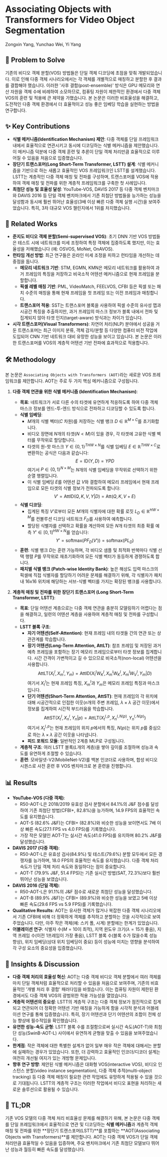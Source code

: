 # Associating Objects with Transformers for Video Object Segmentation

Zongxin Yang, Yunchao Wei, Yi Yang

## 🧩 Problem to Solve

기존의 비디오 객체 분할(VOS) 방법들은 단일 객체 디코딩에 초점을 맞춰 개발되었습니다. 이로 인해 다중 객체 시나리오에서는 각 객체를 개별적으로 매칭하고 분할한 후 결과를 결합해야 했습니다. 이러한 '사후 결합(post-ensemble)' 방식은 GPU 메모리와 연산 자원을 객체 수에 비례하여 소모하므로, 컴퓨팅 자원이 제한적인 환경에서 다중 객체 VOS의 훈련 및 적용에 큰 제약을 가했습니다. 본 논문은 이러한 비효율성을 해결하고, 도전적인 다중 객체 환경에서 더 효율적이고 성능 좋은 임베딩 학습을 실현하는 방법을 연구합니다.

## ✨ Key Contributions

* **식별 메커니즘(Identification Mechanism) 제안**: 다중 객체를 단일 프레임워크 내에서 효율적으로 연관시키고 동시에 디코딩하는 식별 메커니즘을 제안했습니다. 이 메커니즘 덕분에 다중 객체 훈련 및 추론이 단일 객체 처리만큼 효율적으로 이루어질 수 있음을 처음으로 입증했습니다.
* **장단기 트랜스포머(Long Short-Term Transformer, LSTT) 설계**: 식별 메커니즘을 기반으로 하는 새롭고 효율적인 VOS 프레임워크인 LSTT를 설계했습니다. LSTT는 계층적인 다중 객체 매칭 및 전파를 구성하며, 트랜스포머를 VOS에 적용하여 객체 매칭 및 전파를 위한 계층적 프레임워크를 구축한 첫 사례입니다.
* **최첨단 성능 및 효율성 달성**: YouTube-VOS, DAVIS 2017 등 다중 객체 벤치마크와 DAVIS 2016 등 단일 객체 벤치마크에서 기존 최첨단 방법들을 능가하는 성능을 달성함과 동시에 훨씬 뛰어난 효율성(3배 이상 빠른 다중 객체 실행 시간)을 보여주었습니다. 특히, 3차 대규모 VOS 챌린지에서 1위를 차지했습니다.

## 📎 Related Works

* **준지도 비디오 객체 분할(Semi-supervised VOS)**: 초기 DNN 기반 VOS 방법들은 테스트 시에 네트워크를 미세 조정하여 특정 객체에 집중하도록 했지만, 이는 효율성을 저해했습니다 (예: OSVOS, MoNet, OnAVOS).
* **런타임 개선 방법**: 최근 연구들은 온라인 미세 조정을 피하고 런타임을 개선하는 데 중점을 둡니다.
  * **메모리 네트워크 기반**: STM, EGMN, KMN은 메모리 네트워크를 활용하여 과거 프레임의 특징을 저장하고 비국소적 어텐션 메커니즘으로 현재 프레임을 분할합니다.
  * **픽셀 레벨 매칭 기반**: PML, VideoMatch, FEELVOS, CFBI 등은 픽셀 또는 패치 수준의 매칭을 통해 현재 프레임을 첫 프레임 또는 이전 프레임과 매칭합니다.
  * **트랜스포머 적용**: SST는 트랜스포머 블록을 사용하여 픽셀 수준의 유사성 맵과 시공간 특징을 추출하지만, 과거 프레임의 마스크 정보가 블록 내에서 전파 및 집계되지 않아 타겟 인지(target-aware) 방식과는 차이가 있습니다.
* **시각 트랜스포머(Visual Transformers)**: 자연어 처리(NLP) 분야에서 성공을 거둔 트랜스포머는 최근 이미지 분류, 객체 감지/분할 등 다양한 컴퓨터 비전 작업에 도입되어 CNN 기반 네트워크 대비 유망한 성능을 보이고 있습니다. 본 논문은 이러한 트랜스포머를 VOS의 계층적 어텐션 기반 전파에 효과적으로 적용합니다.

## 🛠️ Methodology

본 논문은 `Associating Objects with Transformers (AOT)`라는 새로운 VOS 프레임워크를 제안합니다. AOT는 주로 두 가지 핵심 메커니즘으로 구성됩니다.

1. **다중 객체 연관을 위한 식별 메커니즘 (Identification Mechanism)**:
    * **목표**: 네트워크가 서로 다른 수의 타겟에 유연하게 적응하도록 하여 다중 객체 마스크 정보를 엔드-투-엔드 방식으로 전파하고 디코딩할 수 있도록 합니다.
    * **식별 임베딩**:
        * $M$개의 식별 벡터($C$ 차원)를 저장하는 식별 뱅크 $D \in \mathbb{R}^{M \times C}$를 초기화합니다.
        * 비디오 장면에 $N$개의 타겟($N < M$)이 있을 경우, 각 타겟에 고유한 식별 벡터를 무작위로 할당합니다.
        * 타겟의 원-핫 마스크 $Y \in \{0,1\}^{THW \times N}$를 식별 임베딩 $E \in \mathbb{R}^{THW \times C}$로 변환하는 공식은 다음과 같습니다:
            $$E = \text{ID}(Y,D) = YPD$$
            여기서 $P \in \{0,1\}^{N \times M}$는 $N$개의 식별 임베딩을 무작위로 선택하기 위한 순열 행렬입니다.
        * 이 식별 임베딩 $E$를 어텐션 값 $V$와 결합하여 메모리 프레임에서 현재 프레임으로 모든 타겟의 식별 정보가 전파되도록 합니다:
            $$V' = \text{AttID}(Q,K,V,Y|D) = \text{Att}(Q,K,V+E)$$
    * **식별 디코딩**:
        * 집계된 특징 $V'$로부터 모든 $M$개의 식별자에 대한 확률 로짓 $L_D \in \mathbb{R}^{HW \times M}$를 컨볼루션 디코딩 네트워크 $F_D$를 사용하여 예측합니다.
        * 할당된 식별자를 선택하고 확률을 계산하여 모든 $N$개 타겟의 최종 확률 예측 $Y' \in [0,1]^{HW \times N}$를 얻습니다:
            $$Y' = \text{softmax}(PF_D(V')) = \text{softmax}(PL_D)$$
    * **훈련**: 식별 뱅크 $D$는 훈련 가능하며, 각 비디오 샘플 및 최적화 반복마다 식별 선택 행렬 $P$를 무작위로 재초기화하여 모든 식별 벡터가 동등하게 경쟁하도록 합니다.
    * **패치별 식별 뱅크 (Patch-wise Identity Bank)**: 높은 해상도 입력 마스크의 픽셀에 직접 식별자를 할당하기 어려운 문제를 해결하기 위해, 각 식별자가 패치 내 16x16 위치에 해당하는 서브-식별 벡터를 가지는 확장된 뱅크를 사용합니다.

2. **계층적 매칭 및 전파를 위한 장단기 트랜스포머 (Long Short-Term Transformer, LSTT)**:
    * **목표**: 단일 어텐션 계층으로는 다중 객체 연관을 충분히 모델링하기 어렵다는 점을 해결하고, 일련의 어텐션 계층을 사용하여 계층적 매칭 및 전파를 구성합니다.
    * **LSTT 블록 구조**:
        * **자기 어텐션(Self-Attention)**: 현재 프레임 내의 타겟들 간의 연관 또는 상관관계를 학습합니다.
        * **장기 어텐션(Long-Term Attention, AttLT)**: 참조 프레임 및 저장된 과거 예측 프레임을 포함하는 장기 메모리 프레임으로부터 타겟 정보를 집계합니다. 시간 간격이 가변적이고 길 수 있으므로 비국소적(non-local) 어텐션을 사용합니다.
            $$\text{AttLT}(X_{t}^{l},X_{m}^{l},Y_m) = \text{AttID}(X_{t}^{l}W_{K}^{l},X_{m}^{l}W_{K}^{l},X_{m}^{l}W_{V}^{l},Y_m|D)$$
            여기서 $X_{t}^{l}$는 현재 프레임 특징, $X_{m}^{l}$과 $Y_m$은 메모리 프레임 특징과 마스크입니다.
        * **단기 어텐션(Short-Term Attention, AttST)**: 현재 프레임의 각 위치에 대해 시공간적으로 인접한 이웃($n$개의 주변 프레임, $\lambda \times \lambda$ 공간 이웃)에서 정보를 집계하여 시간적 부드러움을 학습합니다.
            $$\text{AttST}(X_{t}^{l},X_{n}^{l},Y_n|p) = \text{AttLT}(X_{t}^{l,p},X_{n}^{l,N(p)},Y_{n}^{l,N(p)})$$
            여기서 $X_{t}^{l,p}$는 현재 프레임의 위치 $p$에서의 특징, $N(p)$는 위치 $p$를 중심으로 하는 $\lambda \times \lambda$ 공간 이웃을 나타냅니다.
        * **피드 포워드 모듈**: 일반적인 2계층 MLP로 구성됩니다.
    * **계층적 구조**: 여러 LSTT 블록($L$개의 계층)을 쌓아 깊이를 조절하며 성능과 속도를 유연하게 조절할 수 있습니다.
    * **훈련**: 모바일넷-V2(MobileNet-V2)를 백본 인코더로 사용하며, 합성 비디오 시퀀스로 사전 훈련 후 VOS 벤치마크로 본 훈련을 진행합니다.

## 📊 Results

* **YouTube-VOS (다중 객체)**:
  * R50-AOT-L은 2018/2019 유효성 검사 분할에서 84.1%의 J&F 점수를 달성하여 기존 최첨단 방법(CFBI+, 82.8%)을 능가하며, 14.9 FPS의 효율적인 속도를 유지했습니다.
  * AOT-S (82.6% J&F)는 CFBI+ (82.8%)와 비슷한 성능을 보이면서도 7배 이상 빠른 속도(27.1 FPS vs 4.0 FPS)를 기록했습니다.
  * 가장 작은 모델인 AOT-T는 실시간 속도(41.0 FPS)를 유지하며 80.2% J&F를 달성했습니다.
* **DAVIS 2017 (다중 객체)**:
  * R50-AOT-L은 유효성 검사(84.9%) 및 테스트(79.6%) 분할 모두에서 모든 경쟁자를 능가하며, 18.0 FPS의 효율적인 속도를 유지했습니다. 다중 객체 처리 속도가 단일 객체 처리 속도와 동일하다는 점이 중요합니다.
  * AOT-T (79.9% J&F, 51.4 FPS)는 기존 실시간 방법(SAT, 72.3%)보다 훨씬 뛰어난 성능을 보였습니다.
* **DAVIS 2016 (단일 객체)**:
  * R50-AOT-L은 91.1%의 J&F 점수로 새로운 최첨단 성능을 달성했습니다.
  * AOT-B (89.9% J&F)는 CFBI+ (89.9%)와 비슷한 성능을 보였고 5배 이상 빠른 속도(29.6 FPS vs 5.9 FPS)를 기록했습니다.
* **Qualitative Results**: AOT는 유사한 객체가 많거나 복잡한 다중 객체 시나리오에서 기존 CFBI에 비해 더 정확하게 객체를 추적하고 분할하는 것을 시각적으로 보여주었습니다. 다만, 아주 작은 객체(예: 스키 폴, 시계) 분할에는 한계가 있었습니다.
* **어블레이션 연구**: 식별자 수($M=10$이 최적), 지역 윈도우 크기($\lambda=15$가 좋음), 지역 프레임 수(이전 1프레임이 가장 좋음), LSTT 블록 수(블록 수가 많을수록 성능 향상), 위치 임베딩(상대 위치 임베딩이 중요) 등이 성능에 미치는 영향을 분석하여 각 구성 요소의 중요성을 입증했습니다.

## 🧠 Insights & Discussion

* **다중 객체 처리의 효율성 혁신**: AOT는 다중 객체 비디오 객체 분할에서 여러 객체를 마치 단일 객체처럼 효율적으로 처리할 수 있음을 처음으로 보여주며, 기존의 비효율적인 '개별 처리 후 결합' 패러다임을 바꿨습니다. 이는 컴퓨팅 자원이 제한된 환경에서도 다중 객체 VOS의 광범위한 적용 가능성을 열었습니다.
* **계층적 어텐션의 중요성**: LSTT의 계층적 구조는 다중 객체 정보가 점진적으로 집계되고 연관되어 더 정확한 어텐션 기반 매칭을 가능하게 함을 시각적 분석과 어블레이션 연구를 통해 입증했습니다. 특히, 장기 어텐션과 단기 어텐션의 조합이 전체 성능 향상에 필수적임을 확인했습니다.
* **유연한 성능-속도 균형**: LSTT 블록 수를 조절함으로써 실시간 속도(AOT-T)와 최첨단 성능(SwinB-AOT-L) 사이에서 유연하게 균형을 맞출 수 있음을 보여주었습니다.
* **한계점**: 작은 객체에 대한 특별한 설계가 없어 일부 매우 작은 객체에 대해서는 분할에 실패하는 경우가 있었습니다. 또한, 더 강력하고 효율적인 인코더/디코더 설계는 여전히 개선될 여지가 있는 개방형 문제입니다.
* **향후 연구 방향**: 제안된 식별 메커니즘은 대화형 VOS(interactive VOS), 비디오 인스턴스 분할(video instance segmentation), 다중 객체 추적(multi-object tracking) 등 다중 객체 매칭이 필요한 관련 작업에도 유망하게 적용될 수 있을 것으로 기대됩니다. LSTT의 계층적 구조는 이러한 작업에서 비디오 표현을 처리하는 새로운 솔루션으로 활용될 수 있습니다.

## 📌 TL;DR

기존 VOS 모델의 다중 객체 처리 비효율성 문제를 해결하기 위해, 본 논문은 다중 객체를 단일 프레임워크에서 효율적으로 연관 및 디코딩하는 **식별 메커니즘**과 계층적 객체 매칭 및 전파를 위한 **장단기 트랜스포머(LSTT)**를 포함하는 **AOT(Associating Objects with Transformers)**를 제안합니다. AOT는 다중 객체 VOS가 단일 객체 처리만큼 효율적일 수 있음을 입증하며, 주요 벤치마크에서 기존 최첨단 모델보다 뛰어난 성능과 월등히 빠른 속도를 달성했습니다.

